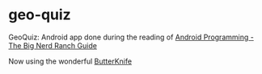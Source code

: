 # geo-quiz
GeoQuiz: Android app done during the reading of [Android Programming - The Big Nerd Ranch Guide](http://www.amazon.com/dp/0134171454/)

Now using the wonderful [ButterKnife](https://github.com/JakeWharton/butterknife)